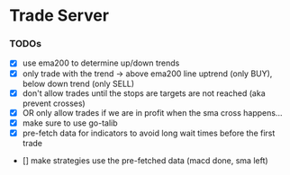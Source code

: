 # Trade Server

### TODOs
* [x] use ema200 to determine up/down trends
* [x] only trade with the trend -> above ema200 line uptrend (only BUY), below down trend (only SELL)
* [x] don't allow trades until the stops are targets are not reached (aka prevent crosses)
* [x] OR only allow trades if we are in profit when the sma cross happens...
* [x] make sure to use go-talib
* [x] pre-fetch data for indicators to avoid long wait times before the first trade
* [] make strategies use the pre-fetched data (macd done, sma left)
